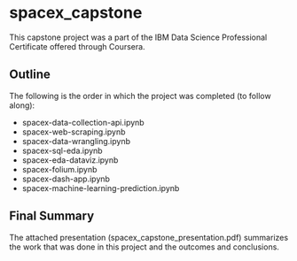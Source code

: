 # spacex_capstone

This capstone project was a part of the IBM Data Science Professional Certificate offered through Coursera. 

## Outline

The following is the order in which the project was completed (to follow along):

* spacex-data-collection-api.ipynb
* spacex-web-scraping.ipynb
* spacex-data-wrangling.ipynb
* spacex-sql-eda.ipynb
* spacex-eda-dataviz.ipynb
* spacex-folium.ipynb
* spacex-dash-app.ipynb
* spacex-machine-learning-prediction.ipynb

## Final Summary

The attached presentation (spacex_capstone_presentation.pdf) summarizes the work that was done in this project and the outcomes and conclusions. 
